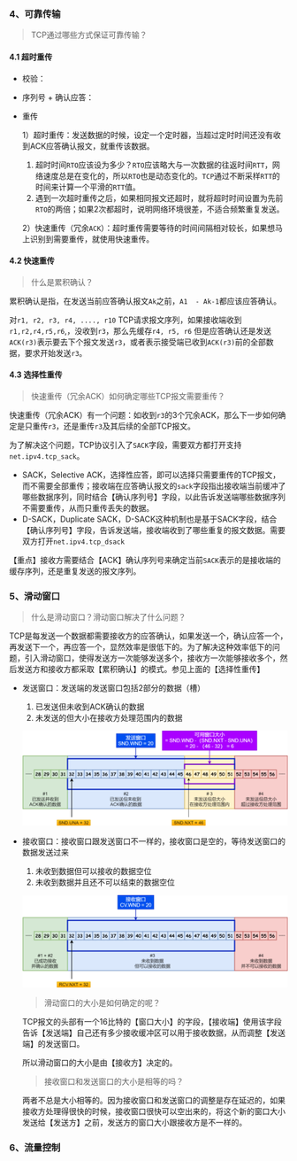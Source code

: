 

### 4、可靠传输

> TCP通过哪些方式保证可靠传输？

#### 4.1 超时重传

- 校验：

- 序列号 + 确认应答：

- 重传

  1）超时重传：发送数据的时候，设定一个定时器，当超过定时时间还没有收到ACK应答确认报文，就重传该数据。

  1. 超时时间`RTO`应该设为多少？`RTO`应该略大与一次数据的往返时间`RTT`，网络速度总是在变化的，所以`RTO`也是动态变化的。`TCP`通过不断采样`RTT`的时间来计算一个平滑的`RTT`值。
  2. 遇到一次超时重传之后，如果相同报文还超时，就将超时时间设置为先前`RTO`的两倍；如果2次都超时，说明网络环境很差，不适合频繁重复发送。

  2）快速重传（冗余`ACK`）：超时重传需要等待的时间间隔相对较长，如果想马上识别到需要重传，就使用快速重传。

#### 4.2 快速重传

> 什么是累积确认？

累积确认是指，在发送当前应答确认报文`Ak`之前，`A1  - Ak-1`都应该应答确认。

对`r1, r2, r3, r4, ...., r10` TCP请求报文序列，如果接收端收到`r1,r2,r4,r5,r6`,，没收到`r3`，那么先缓存`r4, r5, r6` 但是应答确认还是发送 `ACK(r3)`表示要去下个报文发送`r3`，或者表示接受端已收到`ACK(r3)`前的全部数据，要求开始发送`r3`。

#### 4.3 选择性重传

> 快速重传（冗余ACK）如何确定哪些TCP报文需要重传？

快速重传（冗余ACK）有一个问题：如收到`r3`的3个冗余ACK，那么下一步如何确定是只重传`r3`，还是重传`r3`及其后续的全部TCP报文。

为了解决这个问题，TCP协议引入了`SACK`字段，需要双方都打开支持`net.ipv4.tcp_sack`。

- SACK，Selective ACK，选择性应答，即可以选择只需要重传的TCP报文，而不需要全部重传；接收端在应答确认报文的`sack`字段指出接收端当前缓冲了哪些数据序列，同时结合【确认序列号】字段，以此告诉发送端哪些数据序列不需要重传，从而只重传丢失的数据。
- D-SACK，Duplicate SACK，D-SACK这种机制也是基于SACK字段，结合【确认序列号】字段，告诉发送端，接收端收到了哪些重复的报文数据。需要双方打开`net.ipv4.tcp_dsack`

【重点】接收方需要结合【ACK】确认序列号来确定当前`SACK`表示的是接收端的缓存序列，还是重复发送的报文序列。

### 5、滑动窗口

> 什么是滑动窗口？滑动窗口解决了什么问题？

TCP是每发送一个数据都需要接收方的应答确认，如果发送一个，确认应答一个，再发送下一个，再应答一个，显然效率是很低下的。为了解决这种效率低下的问题，引入滑动窗口，使得发送方一次能够发送多个，接收方一次能够接收多个，然后发送方和接收方都采取【累积确认】的模式。参见上面的【选择性重传】

- 发送窗口：发送端的发送窗口包括2部分的数据（槽）

  1. 已发送但未收到ACK确认的数据
  2. 未发送的但大小在接收方处理范围内的数据

  ![图片](./image/sender_window.png)

- 接收窗口：接收窗口跟发送窗口不一样的，接收窗口是空的，等待发送窗口的数据发送过来

  1. 未收到数据但可以接收的数据空位
  2. 未收到数据并且还不可以结束的数据空位

  ![图片](./image/receiver_window.png)

  > 滑动窗口的大小是如何确定的呢？

  TCP报文的头部有一个16比特的【窗口大小】的字段，【接收端】使用该字段告诉【发送端】自己还有多少接收缓冲区可以用于接收数据，从而调整【发送端】的发送窗口。

  所以滑动窗口的大小是由【接收方】决定的。

  > 接收窗口和发送窗口的大小是相等的吗？

  两者不总是大小相等的。因为接收窗口和发送窗口的调整是存在延迟的，如果接收方处理得很快的时候，接收窗口很快可以空出来的，将这个新的窗口大小发送给【发送方】之前，发送方的窗口大小跟接收方是不一样的。

  

### 6、流量控制

